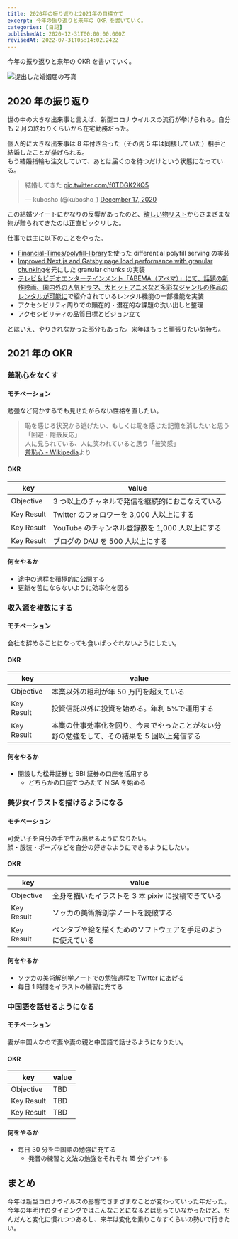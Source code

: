 ```yaml
---
title: 2020年の振り返りと2021年の目標立て
excerpt: 今年の振り返りと来年の OKR を書いていく。
categories: [日記]
publishedAt: 2020-12-31T00:00:00.000Z
revisedAt: 2022-07-31T05:14:02.242Z
---
```


今年の振り返りと来年の OKR を書いていく。

![提出した婚姻届の写真](https://blog-assets.kubosho.com/marriage.jpg)

## 2020 年の振り返り

世の中の大きな出来事と言えば、新型コロナウイルスの流行が挙げられる。自分も 2 月の終わりくらいから在宅勤務だった。

個人的に大きな出来事は 8 年付き合った（その内 5 年は同棲していた）相手と結婚したことが挙げられる。\
もう結婚指輪も注文していて、あとは届くのを待つだけという状態になっている。

<blockquote class="twitter-tweet"><p lang="ja" dir="ltr">結婚してきた <a href="https://t.co/f0TDGK2KQ5">pic.twitter.com/f0TDGK2KQ5</a></p>&mdash; kubosho (@kubosho_) <a href="https://twitter.com/kubosho_/status/1339464307810074624?ref_src=twsrc%5Etfw">December 17, 2020</a></blockquote>

この結婚ツイートにかなりの反響があったのと、[欲しい物リスト](https://www.amazon.jp/hz/wishlist/ls/2GJ4WDKLYFOPU?ref_=wl_share)からさまざまな物が贈られてきたのは正直ビックリした。

仕事では主に以下のことをやった。

- [Financial-Times/polyfill-library](https://github.com/Financial-Times/polyfill-library)を使った differential polyfill serving の実装
- [Improved Next.js and Gatsby page load performance with granular chunking](https://web.dev/granular-chunking-nextjs/)を元にした granular chunks の実装
- [テレビ＆ビデオエンターテインメント「ABEMA（アベマ）」にて、話題の新作映画、国内外の人気ドラマ、大ヒットアニメなど多彩なジャンルの作品のレンタルが可能に](https://www.cyberagent.co.jp/news/detail/id=25533)で紹介されているレンタル機能の一部機能を実装
- アクセシビリティ周りでの顕在的・潜在的な課題の洗い出しと整理
- アクセシビリティの品質目標とビジョン立て

とはいえ、やりきれなかった部分もあった。来年はもっと頑張りたい気持ち。

## 2021 年の OKR

### 羞恥心をなくす

#### モチベーション

勉強など何かするでも見せたがらない性格を直したい。

> 恥を感じる状況から逃げたい、もしくは恥を感じた記憶を消したいと思う「回避・隠蔽反応」\
> 人に見られている、人に笑われていると思う「被笑感」\
> [羞恥心 - Wikipedia](https://ja.wikipedia.org/wiki/%E7%BE%9E%E6%81%A5%E5%BF%83)より

#### OKR

| key        | value                                            |
| ---------- | ------------------------------------------------ |
| Objective  | 3 つ以上のチャネルで発信を継続的におこなえている |
| Key Result | Twitter のフォロワーを 3,000 人以上にする        |
| Key Result | YouTube のチャンネル登録数を 1,000 人以上にする  |
| Key Result | ブログの DAU を 500 人以上にする                 |

#### 何をやるか

- 途中の過程を積極的に公開する
- 更新を苦にならないように効率化を図る

### 収入源を複数にする

#### モチベーション

会社を辞めることになっても食いぱっぐれないようにしたい。

#### OKR

| key        | value                                                                                       |
| ---------- | ------------------------------------------------------------------------------------------- |
| Objective  | 本業以外の粗利が年 50 万円を超えている                                                      |
| Key Result | 投資信託以外に投資を始める。年利 5%で運用する                                               |
| Key Result | 本業の仕事効率化を図り、今までやったことがない分野の勉強をして、その結果を 5 回以上発信する |

#### 何をやるか

- 開設した松井証券と SBI 証券の口座を活用する
  - どちらかの口座でつみたて NISA を始める

### 美少女イラストを描けるようになる

#### モチベーション

可愛い子を自分の手で生み出せるようになりたい。\
顔・服装・ポーズなどを自分の好きなようにできるようにしたい。

#### OKR

| key        | value                                                        |
| ---------- | ------------------------------------------------------------ |
| Objective  | 全身を描いたイラストを 3 本 pixiv に投稿できている           |
| Key Result | ソッカの美術解剖学ノートを読破する                           |
| Key Result | ペンタブや絵を描くためのソフトウェアを手足のように使えている |

#### 何をやるか

- ソッカの美術解剖学ノートでの勉強過程を Twitter にあげる
- 毎日 1 時間をイラストの練習に充てる

### 中国語を話せるようになる

#### モチベーション

妻が中国人なので妻や妻の親と中国語で話せるようになりたい。

#### OKR

| key        | value |
| ---------- | ----- |
| Objective  | TBD   |
| Key Result | TBD   |
| Key Result | TBD   |

#### 何をやるか

- 毎日 30 分を中国語の勉強に充てる
  - 発音の練習と文法の勉強をそれぞれ 15 分ずつやる

## まとめ

今年は新型コロナウイルスの影響でさまざまなことが変わっていった年だった。\
今年の年明けのタイミングではこんなことになるとは思っていなかったけど、だんだんと変化に慣れつつあるし、来年は変化を乗りこなすくらいの勢いで行きたい。
